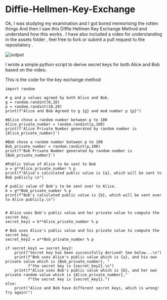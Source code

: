 # Diffie-Hellmen-Key-Exchange
Ok, I was studying my examination and I got bored memorising the rotten things And then I saw this Diffie Hellmen Key Exchange Method and understand how this works .
I have also included a video for understanding in the assets folder , feel free to fork or submit a pull request to the repositatory .

![output](https://user-images.githubusercontent.com/58071209/99244651-64cea800-2828-11eb-8cdc-de9ccaa039b3.png)


I wrote a simple python script to derive secret keys for both Alice and Bob based on the video.


This is the code for the key exchange method

```
import random

# g and p values agreed by both Alice and Bob.
g = random.randint(0,10)
p = random.randint(10,20)
print(f"Alice and Bob Agreed to g {g} and mod number p {p}")

#Alice chose a random number between p to 100
Alice_private_number = random.randint(p,100)
print(f'Alice Private Number generated by random number is {Alice_private_number}')

#Bob chose a random number between p to 100
Bob_private_number = random.randint(p,100)
print(f'Bob Private Number generated by random number is {Bob_private_number}')

#Public Value of Alice to be sent to Bob
a = g**Alice_private_number % p
print(f"Alice's calculated public value is {a}, which will be sent to Bob publicly.\n")

# public value of Bob's to be sent over to Alice.
b = g**Bob_private_number % p
print(f"Bob's calculated public value is {b}, which will be sent over to Alice publicly.\n")


# Alice uses Bob's public value and her private value to compute the secret key.
secret_key1 = b**Alice_private_number % p

# Bob uses Alice's public value and his private value to compute the secret key.
secret_key2 = a**Bob_private_number % p

if secret_key1 == secret_key2:
    print("Secret key has been successfully derived! See below...\n")
    print(f"Bob uses Alice's public value which is {a}, and his own private value which is {Bob_private_number}, "
          f"the secret key is {secret_key2}.\n")
    print(f"Alice uses Bob's public value which is {b}, and her own private random value which is {Alice_private_number},"
          f"the secret key is {secret_key1}.")
else:
    print("Alice and Bob have different secret keys, which is wrong! Try again!")

```
